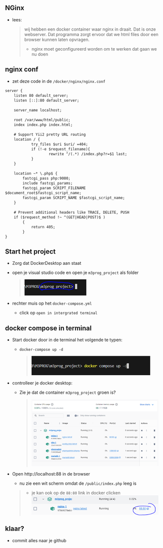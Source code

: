 ## NGinx

- lees:
  > wij hebben een docker container waar nginx in draait. Dat is onze webserver. Dat programma zorgt ervoor dat we html files door een browser kunnen laten opvragen.
  > - nginx moet geconfigureerd worden om te werken dat gaan we nu doen

## nginx conf

- zet deze code in de `/docker/nginx/nginx.conf`
```apacheconf
server {
    listen 80 default_server;
    listen [::]:80 default_server;
    
    server_name localhost;

    root /var/www/html/public;
    index index.php index.html;

    # Support Yii2 pretty URL routing
    location / {
            try_files $uri $uri/ =404;
            if (!-e $request_filename){
                    rewrite ^/(.*) /index.php?r=$1 last;
            }
    }

    location ~* \.php$ {
        fastcgi_pass php:9000;
        include fastcgi_params;
        fastcgi_param SCRIPT_FILENAME $document_root$fastcgi_script_name;
        fastcgi_param SCRIPT_NAME $fastcgi_script_name;
    }

    # Prevent additional headers like TRACE, DELETE, PUSH
    if ($request_method !~ ^(GET|HEAD|POST)$ )
        {
            return 405;
        }
}
```

## Start het project


- Zorg dat DockerDesktop aan staat
- open je visual studio code en open je `m3prog_project` als folder
  > ![](img/folder.PNG)

- rechter muis op het `docker-compose.yml`
  - click op `open in intergrated terminal`

## docker compose in terminal

- Start docker door in de terminal het volgende te typen:
  - `docker-compose up -d`

    > ![](img/composeup.PNG)

- controlleer je docker desktop:
  - Zie je dat de container  `m3prog_project` groen is?
    > ![](img/running.PNG)

- Open http://localhost:88 in de browser
  - nu zie een wit scherm omdat de `/public/index.php` leeg is
  > - je kan ook op de `88:80` link in docker clicken
  >   ![](img/88.PNG)

  
## klaar?

- commit alles naar je github
